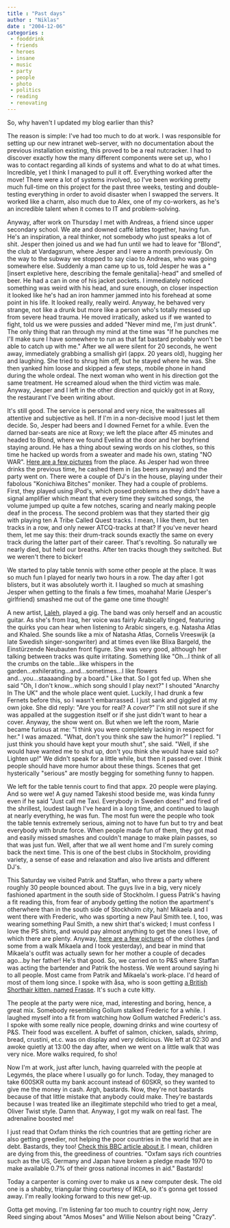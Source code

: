 ```yaml
---
title : "Past days"
author : "Niklas"
date : "2004-12-06"
categories : 
 - fooddrink
 - friends
 - heroes
 - insane
 - music
 - party
 - people
 - photo
 - politics
 - reading
 - renovating
---
```


So, why haven't I updated my blog earlier than this?

The reason is simple: I've had too much to do at work. I was responsible for setting up our new intranet web-server, with no documentation about the previous installation existing, this proved to be a real nutcracker. I had to discover exactly how the many different components were set up, who I was to contact regarding all kinds of systems and what to do at what times. Incredible, yet I think I managed to pull it off. Everything worked after the move! There were a lot of systems involved, so I've been working pretty much full-time on this project for the past three weeks, testing and double-testing everything in order to avoid disaster when I swapped the servers. It worked like a charm, also much due to Alex, one of my co-workers, as he's an incredible talent when it comes to IT and problem-solving.

Anyway, after work on Thursday I met with Andreas, a friend since upper secondary school. We ate and downed caffé lattes together, having fun. He's an inspiration, a real thinker, not somebody who just speaks a lot of shit. Jesper then joined us and we had fun until we had to leave for "Blond", the club at Vardagsrum, where Jesper and I were a month previously. On the way to the subway we stopped to say ciao to Andreas, who was going somewhere else. Suddenly a man came up to us, told Jesper he was a "\[insert expletive here, describing the female genitalia\]-head" and smelled of beer. He had a can in one of his jacket pockets. I immediately noticed something was weird with his head, and sure enough, on closer inspection it looked like he's had an iron hammer jammed into his forehead at some point in his life. It looked really, really weird. Anyway, he behaved very strange, not like a drunk but more like a person who's totally messed up from severe head trauma. He moved irratically, asked us if we wanted to fight, told us we were pussies and added "Never mind me, I'm just drunk". The only thing that ran through my mind at the time was "If he punches me I'll make sure I have somewhere to run as that fat bastard probably won't be able to catch up with me." After we all were silent for 20 seconds, he went away, immediately grabbing a smallish girl (appx. 20 years old), hugging her and laughing. She tried to shrug him off, but he stayed where he was. She then yanked him loose and skipped a few steps, mobile phone in hand during the whole ordeal. The next woman who went in his direction got the same treatment. He screamed aloud when the third victim was male. Anyway, Jesper and I left in the other direction and quickly got in at Roxy, the restaurant I've been writing about.

It's still good. The service is personal and very nice, the waitresses all attentive and subjective as hell. If I'm in a non-decisive mood I just let them decide. So, Jesper had beers and I downed Fernet for a while. Even the darned bar-seats are nice at Roxy; we left the place after 45 minutes and headed to Blond, where we found Evelina at the door and her boyfriend staying around. He has a thing about sewing words on his clothes, so this time he hacked up words from a sweater and made his own, stating "NO WAR". [Here are a few pictures](https://niklasblog.com/bilder/2004-12-01) from the place. As Jesper had won three drinks the previous time, he cashed them in (as beers anyway) and the party went on. There were a couple of DJ's in the house, playing under their fabolous "Konichiwa Bitches" moniker. They had a couple of problems. First, they played using iPod's, which posed problems as they didn't have a signal amplifier which meant that every time they switched songs, the volume jumped up quite a few notches, scaring and nearly making people deaf in the process. The second problem was that they started their gig with playing ten A Tribe Called Quest tracks. I mean, I like them, but ten tracks in a row, and only newer ATCQ-tracks at that? If you've never heard them, let me say this: their drum-track sounds exactly the same on every track during the latter part of their career. That's revolting. So naturally we nearly died, but held our breaths. After ten tracks though they switched. But we weren't there to bicker!

We started to play table tennis with some other people at the place. It was so much fun I played for nearly two hours in a row. The day after I got blisters, but it was absolutely worth it. I laughed so much at smashing Jesper when getting to the finals a few times, moahaha! Marie (Jesper's girlfriend) smashed me out of the game one time though!

A new artist, [Laleh](http://www.laleh.se), played a gig. The band was only herself and an acoustic guitar. As she's from Iraq, her voice was fairly Arabically tinged, featuring the quirks you can hear when listening to Arabic singers, e.g. Natasha Atlas and Khaled. She sounds like a mix of Natasha Atlas, Cornelis Vreeswijk (a late Swedish singer-songwriter) and at times even like Blixa Bargeld, the Einstürzende Neubauten front figure. She was very good, although her talking between tracks was quite irritating. Something like "Oh...I think of all the crumbs on the table...like whispers in the garden...exhilerating...and...sometimes...I like flowers and...you...staaaanding by a board." Like that. So I got fed up. When she said "Oh, I don't know...which song should I play next?" I shouted "Anarchy In The UK" and the whole place went quiet. Luckily, I had drunk a few Fernets before this, so I wasn't embarrassed. I just sank and giggled at my own joke. She did reply: "Are you for real? A _cover_?" I'm still not sure if she was appalled at the suggestion itself or if she just didn't want to hear a cover. Anyway, the show went on. But when we left the room, Marie became furious at me: "I think you were completely lacking in respect for her." I was amazed. "What, don't you think she saw the humor?" I replied. "I just think you should have kept your mouth shut", she said. "Well, if she would have wanted me to shut up, don't you think she would have said so? Lighten up!" We didn't speak for a little while, but then it passed over. I think people should have more humor about these things. Scenes that get hysterically "serious" are mostly begging for something funny to happen.

We left for the table tennis court to find that appx. 20 people were playing. And so were we! A guy named Takeshi stood beside me, was kinda funny even if he said "Just call me Taxi. Everybody in Sweden does!" and fired of the shrillest, loudest laugh I've heard in a long time, and continued to laugh at nearly everything, he was fun. The most fun were the people who took the table tennis extremely serious, aiming not to have fun but to try and beat everybody with brute force. When people made fun of them, they got mad and easily missed smashes and couldn't manage to make plain passes, so that was just fun. Well, after that we all went home and I'm surely coming back the next time. This is one of the best clubs in Stockholm, providing variety, a sense of ease and relaxation and also live artists and different DJ's.

This Saturday we visited Patrik and Staffan, who threw a party where roughly 30 people bounced about. The guys live in a big, very nicely fashioned apartment in the south side of Stockholm. I guess Patrik's having a fit reading this, from fear of anybody getting the notion the apartment's otherwhere than in the south side of Stockholm _city_, hah! Mikaela and I went there with Frederic, who was sporting a new Paul Smith tee. I, too, was wearing something Paul Smith, a new shirt that's wicked; I must confess I love the PS shirts, and would pay almost anything to get the ones I love, of which there are plenty. Anyway, [here are a few pictures](https://niklasblog.com/bilder/2004-12-05) of the clothes (and some from a walk Mikaela and I took yesterday), and bear in mind that Mikaela's outfit was actually sewn for her mother a couple of decades ago...by her father! He's that good. So, we carried on to P&S where Staffan was acting the bartender and Patrik the hostess. We went around saying hi to all people. Most came from Patrik and Mikaela's work-place. I'd heard of most of them long since. I spoke with åsa, who is soon getting [a British Shorthair kitten, named Frasse](https://niklasblog.com/wp-content/2004-12-06-frasse.jpg). It's such a cute kitty.

The people at the party were nice, mad, interesting and boring, hence, a great mix. Somebody resembling Gollum stalked Frederic for a while. I laughed myself into a fit from watching how Gollum watched Frederic's ass. I spoke with some really nice people, downing drinks and wine courtesy of P&S. Their food was excellent. A buffet of salmon, chicken, salads, shrimp, bread, crustini, et.c. was on display and very delicious. We left at 02:30 and awoke quietly at 13:00 the day after, when we went on a little walk that was very nice. More walks required, fo sho!

Now I'm at work, just after lunch, having quarreled with the people at Legymés, the place where I usually go for lunch. Today, they managed to take 600SKR outta my bank account instead of 60SKR, so they wanted to give me the money in cash. Argh, bastards. Now, they're not bastards because of that little mistake that anybody could make. They're bastards because I was treated like an illegitimate stepchild who tried to get a meal, Oliver Twist style. Damn that. Anyway, I got my walk on real fast. The adrenaline boosted me!

I just read that Oxfam thinks the rich countries that are getting richer are also getting greedier, not helping the poor countries in the world that are in debt. Bastards, they too! [Check this BBC article about it](http://news.bbc.co.uk/1/hi/world/europe/4071043.stm). I mean, children are dying from this, the greediness of countries. "Oxfam says rich countries such as the US, Germany and Japan have broken a pledge made 1970 to make available 0.7% of their gross national incomes in aid." Bastards!

Today a carpenter is coming over to make us a new computer desk. The old one is a shabby, triangular thing courtesy of IKEA, so it's gonna get tossed away. I'm really looking forward to this new get-up.

Gotta get moving. I'm listening far too much to country right now, Jerry Reed singing about "Amos Moses" and Willie Nelson about being "Crazy".
